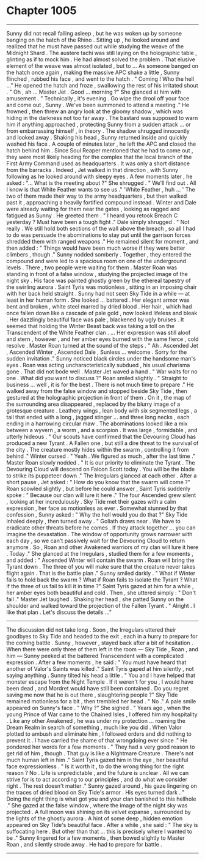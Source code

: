 
# Chapter 1005


---

Sunny did not recall falling asleep , but he was woken up by someone banging on the hatch of the Rhino . Sitting up , he looked around and realized that he must have passed out while studying the weave of the Midnight Shard . The austere tachi was still laying on the holographic table , glinting as if to mock him .
He had almost solved the problem . That elusive element of the weave was almost isolated , but to ...
As someone banged on the hatch once again , making the massive APC shake a little , Sunny flinched , rubbed his face , and went to the hatch .
" Coming ! Who the hell ..."
He opened the hatch and froze , swallowing the rest of his irritated shout .
" Oh , ah ... Master Jet . Good ... morning ?"
She glanced at him with amusement .
" Technically , it's evening . Go wipe the drool off your face and come out , Sunny . We've been summoned to attend a meeting ."
He frowned , then threw an angry look at the gloomy shadow , which was hiding in the darkness not too far away . The bastard was supposed to warn him if anything approached , protecting Sunny from a sudden attack ... or from embarrassing himself , in theory .
The shadow shrugged innocently and looked away .
Shaking his head , Sunny returned inside and quickly washed his face . A couple of minutes later , he left the APC and closed the hatch behind him . Since Soul Reaper mentioned that he had to come out , they were most likely heading for the complex that the local branch of the First Army Command used as headquarters . It was only a short distance from the barracks .
Indeed , Jet walked in that direction , with Sunny following as he looked around with sleepy eyes . A few moments later , he asked :
"... What is the meeting about ?"
She shrugged .
" We'll find out . All I know is that White Feather wants to see us ."
'White Feather , huh ... '
The two of them made their way to the army headquarters , but then walked past it , approaching a heavily fortified compound instead . Winter and Dale were already waiting for them near the gates , looking as ragged and fatigued as Sunny .
He greeted them .
" I heard you retook Breach C yesterday ? Must have been a tough fight ."
Dale simply shrugged .
" Not really . We still hold both sections of the wall above the breach , so all I had to do was persuade the abominations to stay put until the garrison forces shredded them with ranged weapons ."
He remained silent for moment , and then added :
" Things would have been much worse if they were better climbers , though ."
Sunny nodded somberly .
Together , they entered the compound and were led to a spacious room on one of the underground levels . There , two people were waiting for them .
Master Roan was standing in front of a false window , studying the projected image of the night sky . His face was painted ghostly green by the ethereal tapestry of the swirling aurora . Saint Tyris was motionless , sitting in an imposing chair with her back held straight .
Sunny had not seen Sky Tide in a while — at least in her human form . She looked ... battered .
Her elegant armor was bent and broken , white steel marred by dried blood . Her hair , which had once fallen down like a cascade of pale gold , now looked lifeless and bleak . Her dazzlingly beautiful face was pale , blackened by ugly bruises .
It seemed that holding the Winter Beast back was taking a toll on the Transcendent of the White Feather clan .
... Her expression was still aloof and stern , however , and her amber eyes burned with the same fierce , cold resolve .
Master Roan turned at the sound of the steps .
" Ah . Ascended Jet , Ascended Winter , Ascended Dale , Sunless ... welcome . Sorry for the sudden invitation ."
Sunny noticed black circles under the handsome man's eyes . Roan was acting uncharacteristically subdued , his usual charisma gone . That did not bode well .
Master Jet waved a hand .
" War waits for no one . What did you want to discuss ?"
Roan smiled slightly .
" Straight to business ... well , it is for the best . There is not much time to prepare ."
He walked away from the false window and stopped beside Sky Tide , then gestured at the holographic projection in front of them . On it , the map of the surrounding area disappeared , replaced by the blurry image of a grotesque creature .
Leathery wings , lean body with six segmented legs , a tail that ended with a long , jagged stinger ... and three long necks , each ending in a harrowing circular maw . The abominations looked like a mix between a wyvern , a worm , and a scorpion . It was large , formidable , and utterly hideous .
" Our scouts have confirmed that the Devouring Cloud has produced a new Tyrant . A Fallen one , but still a dire threat to the survival of the city . The creature mostly hides within the swarm , controlling it from behind ."
Winter cursed .
" Yeah . We figured as much , after the last time ."
Master Roan slowly nodded .
" It is our priority to eliminate the Tyrant . The Devouring Cloud will descend on Falcon Scott today . You will be the blade to strike its puppeteer down ."
The Irregulars glanced at each other . After a short pause , Jet asked :
" How do you know that the swarm will come ?"
Roan scowled slightly , but before he could answer , Saint Tyris suddenly spoke :
" Because our clan will lure it here ."
The four Ascended grew silent , looking at her incredulously . Sky Tide met their gazes with a calm expression , her face as motionless as ever . Somewhat stunned by that confession , Sunny asked :
" Why the hell would you do that ?"
Sky Tide inhaled deeply , then turned away .
" Goliath draws near . We have to eradicate other threats before he comes . If they attack together ... you can imagine the devastation . The window of opportunity grows narrower with each day , so we can't passively wait for the Devouring Cloud to return anymore . So , Roan and other Awakened warriors of my clan will lure it here . Today ."
She glanced at the Irregulars , studied them for a few moments , and added :
" Ascended Winter will contain the swarm . Roan will bring the Tyrant down . The three of you will make sure that the creature never takes flight again . That is the battle plan ."
Sunny smiled darkly .
" What if Winter fails to hold back the swarm ? What if Roan fails to isolate the Tyrant ? What if the three of us fail to kill it in time ?"
Saint Tyris gazed at him for a while , her amber eyes both beautiful and cold . Then , she uttered simply :
" Don't fail ."
Master Jet laughed . Shaking her head , she patted Sunny on the shoulder and walked toward the projection of the Fallen Tyrant .
" Alright . I like that plan . Let's discuss the details ..."
***
The discussion did not take long . Soon , the Irregulars uttered their goodbyes to Sky Tide and headed to the exit , each in a hurry to prepare for the coming battle . Sunny , however , stayed back after a bit of hesitation .
When there were only three of them left in the room — Sky Tide , Roan , and him — Sunny peeked at the battered Transcendent with a complicated expression .
After a few moments , he said :
" You must have heard that another of Valor's Saints was killed ."
Saint Tyris gaped at him silently , not saying anything .
Sunny tilted his head a little .
" You and I have helped that monster escape from the Night Temple . If it weren't for you , I would have been dead , and Mordret would have still been contained . Do you regret saving me now that he is out there , slaughtering people ?"
Sky Tide remained motionless for a bit , then trembled her head .
" No ."
A pale smile appeared on Sunny's face .
" Why ?"
She sighed .
" Years ago , when the young Prince of War came to the Chained Isles , I offered him my hospitality . Like any other Awakened , he was under my protection ... roaming the Dream Realm in search of something , much like you did . When Valor plotted to ambush and eliminate him , I followed orders and did nothing to prevent it . I have carried the shame of that wrongdoing ever since ."
He pondered her words for a few moments .
" They had a very good reason to get rid of him , though . That guy is like a Nightmare Creature . There's not much human left in him ."
Saint Tyris gazed him in the eye , her beautiful face expressionless .
" Is it worth it , to do the wrong thing for the right reason ? No . Life is unpredictable , and the future is unclear . All we can strive for is to act according to our principles , and do what we consider right . The rest doesn't matter ."
Sunny gazed around , his gaze lingering on the traces of dried blood on Sky Tide's armor . His eyes turned dark .
" Doing the right thing is what got you and your clan banished to this hellhole ."
She gazed at the false window , where the image of the night sky was projected . A full moon was shining on its velvet expanse , surrounded by the lights of the ghostly aurora .
A hint of some deep , hidden emotion appeared on Sky Tide's beautiful face . After a while , she said :
" The sky is suffocating here . But other than that ... this is precisely where I wanted to be ."
Sunny lingered for a few moments , then bowed slightly to Master Roan , and silently strode away .
He had to prepare for battle .

---

